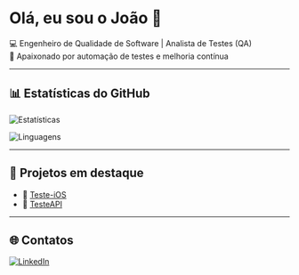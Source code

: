 # Olá, eu sou o João 👋

💻 Engenheiro de Qualidade de Software | Analista de Testes (QA)  
🚀 Apaixonado por automação de testes e melhoria contínua  

---

## 📊 Estatísticas do GitHub

![Estatísticas](https://SEU-PROJETO.vercel.app/api?username=JoaoLopes5&show_icons=true&theme=radical&count_private=true)

![Linguagens](https://SEU-PROJETO.vercel.app/api/top-langs/?username=JoaoLopes5&layout=compact&theme=radical)

---

## 🚀 Projetos em destaque
- 🔗 [Teste-iOS](https://github.com/JoaoLopes5/Teste-iOS)
- 🔗 [TesteAPI](https://github.com/JoaoLopes5/TesteAPI)

---

## 🌐 Contatos
[![LinkedIn](https://img.shields.io/badge/LinkedIn-000?style=for-the-badge&logo=linkedin&logoColor=0E76A8)](https://www.linkedin.com/in/joão-pedro-tavares-lopes-1940b6275/)
